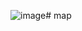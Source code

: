 ![image](https://github.com/Tw1chee2k/map/assets/117592041/865b06e6-3925-4e9a-b828-c26fddb06519)# map
